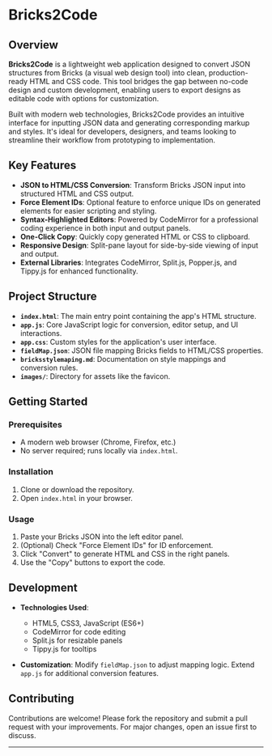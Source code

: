          
# Bricks2Code

## Overview

**Bricks2Code** is a lightweight web application designed to convert JSON structures from Bricks (a visual web design tool) into clean, production-ready HTML and CSS code. This tool bridges the gap between no-code design and custom development, enabling users to export designs as editable code with options for customization.

Built with modern web technologies, Bricks2Code provides an intuitive interface for inputting JSON data and generating corresponding markup and styles. It's ideal for developers, designers, and teams looking to streamline their workflow from prototyping to implementation.

## Key Features

- **JSON to HTML/CSS Conversion**: Transform Bricks JSON input into structured HTML and CSS output.
- **Force Element IDs**: Optional feature to enforce unique IDs on generated elements for easier scripting and styling.
- **Syntax-Highlighted Editors**: Powered by CodeMirror for a professional coding experience in both input and output panels.
- **One-Click Copy**: Quickly copy generated HTML or CSS to clipboard.
- **Responsive Design**: Split-pane layout for side-by-side viewing of input and output.
- **External Libraries**: Integrates CodeMirror, Split.js, Popper.js, and Tippy.js for enhanced functionality.

## Project Structure

- **`index.html`**: The main entry point containing the app's HTML structure.
- **`app.js`**: Core JavaScript logic for conversion, editor setup, and UI interactions.
- **`app.css`**: Custom styles for the application's user interface.
- **`fieldMap.json`**: JSON file mapping Bricks fields to HTML/CSS properties.
- **`bricksstylemaping.md`**: Documentation on style mappings and conversion rules.
- **`images/`**: Directory for assets like the favicon.

## Getting Started

### Prerequisites
- A modern web browser (Chrome, Firefox, etc.)
- No server required; runs locally via `index.html`.

### Installation
1. Clone or download the repository.
2. Open `index.html` in your browser.

### Usage
1. Paste your Bricks JSON into the left editor panel.
2. (Optional) Check "Force Element IDs" for ID enforcement.
3. Click "Convert" to generate HTML and CSS in the right panels.
4. Use the "Copy" buttons to export the code.

## Development

- **Technologies Used**:
  - HTML5, CSS3, JavaScript (ES6+)
  - CodeMirror for code editing
  - Split.js for resizable panels
  - Tippy.js for tooltips

- **Customization**:
  Modify `fieldMap.json` to adjust mapping logic.
  Extend `app.js` for additional conversion features.

## Contributing

Contributions are welcome! Please fork the repository and submit a pull request with your improvements. For major changes, open an issue first to discuss.


---

        
